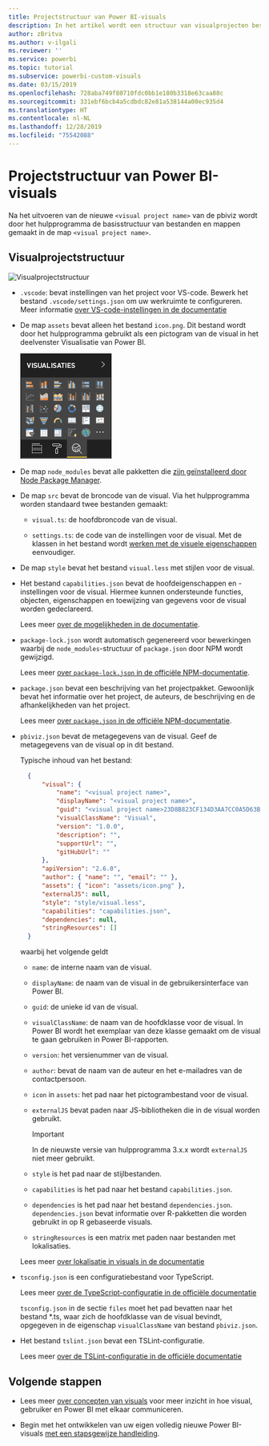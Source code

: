 ```yaml
---
title: Projectstructuur van Power BI-visuals
description: In het artikel wordt een structuur van visualprojecten beschreven
author: zBritva
ms.author: v-ilgali
ms.reviewer: ''
ms.service: powerbi
ms.topic: tutorial
ms.subservice: powerbi-custom-visuals
ms.date: 03/15/2019
ms.openlocfilehash: 728aba749f80710fdc0bb1e180b3318e63caa88c
ms.sourcegitcommit: 331ebf6bcb4a5cdbdc82e81a538144a00ec935d4
ms.translationtype: HT
ms.contentlocale: nl-NL
ms.lasthandoff: 12/28/2019
ms.locfileid: "75542088"
---
```

# <a name="power-bi-visual-project-structure"></a>Projectstructuur van Power BI-visuals

Na het uitvoeren van de nieuwe `<visual project name>` van de pbiviz wordt door het hulpprogramma de basisstructuur van bestanden en mappen gemaakt in de map `<visual project name>`.

## <a name="visual-project-structure"></a>Visualprojectstructuur

![Visualprojectstructuur](./media/visual-project-structure.png)

* `.vscode`: bevat instellingen van het project voor VS-code. Bewerk het bestand `.vscode/settings.json` om uw werkruimte te configureren. Meer informatie [over VS-code-instellingen in de documentatie](https://code.visualstudio.com/docs/getstarted/settings)

* De map `assets` bevat alleen het bestand `icon.png`. Dit bestand wordt door het hulpprogramma gebruikt als een pictogram van de visual in het deelvenster Visualisatie van Power BI.

    ![Het deelvenster Visualisatie](./media/visualization-pane-analytics-tab.png)

* De map `node_modules` bevat alle pakketten die [zijn geïnstalleerd door Node Package Manager](https://docs.npmjs.com/files/folders.html).

* De map `src` bevat de broncode van de visual. Via het hulpprogramma worden standaard twee bestanden gemaakt:

  * `visual.ts`: de hoofdbroncode van de visual.

  * `settings.ts`: de code van de instellingen voor de visual. Met de klassen in het bestand wordt [werken met de visuele eigenschappen](./objects-properties.md#properties) eenvoudiger.

* De map `style` bevat het bestand `visual.less` met stijlen voor de visual.

* Het bestand `capabilities.json` bevat de hoofdeigenschappen en -instellingen voor de visual. Hiermee kunnen ondersteunde functies, objecten, eigenschappen en toewijzing van gegevens voor de visual worden gedeclareerd.

    Lees meer [over de mogelijkheden in de documentatie](./capabilities.md).

* `package-lock.json` wordt automatisch gegenereerd voor bewerkingen waarbij de `node_modules`-structuur of `package.json` door NPM wordt gewijzigd.

    Lees meer [over `package-lock.json` in de officiële NPM-documentatie](https://docs.npmjs.com/files/package-lock.json).

* `package.json` bevat een beschrijving van het projectpakket. Gewoonlijk bevat het informatie over het project, de auteurs, de beschrijving en de afhankelijkheden van het project.

    Lees meer [over `package.json` in de officiële NPM-documentatie](https://docs.npmjs.com/files/package.json.html).

* `pbiviz.json` bevat de metagegevens van de visual. Geef de metagegevens van de visual op in dit bestand.

    Typische inhoud van het bestand:

  ```json
    {
        "visual": {
            "name": "<visual project name>",
            "displayName": "<visual project name>",
            "guid": "<visual project name>23D8B823CF134D3AA7CC0A5D63B20B7F",
            "visualClassName": "Visual",
            "version": "1.0.0",
            "description": "",
            "supportUrl": "",
            "gitHubUrl": ""
        },
        "apiVersion": "2.6.0",
        "author": { "name": "", "email": "" },
        "assets": { "icon": "assets/icon.png" },
        "externalJS": null,
        "style": "style/visual.less",
        "capabilities": "capabilities.json",
        "dependencies": null,
        "stringResources": []
    }
  ```

    waarbij het volgende geldt

  * `name`: de interne naam van de visual.

  * `displayName`: de naam van de visual in de gebruikersinterface van Power BI.

  * `guid`: de unieke id van de visual.

  * `visualClassName`: de naam van de hoofdklasse voor de visual. In Power BI wordt het exemplaar van deze klasse gemaakt om de visual te gaan gebruiken in Power BI-rapporten.

  * `version`: het versienummer van de visual.

  * `author`: bevat de naam van de auteur en het e-mailadres van de contactpersoon.

  * `icon` in `assets`: het pad naar het pictogrambestand voor de visual.

  * `externalJS` bevat paden naar JS-bibliotheken die in de visual worden gebruikt.

    > [!IMPORTANT]
    > In de nieuwste versie van hulpprogramma 3.x.x wordt `externalJS` niet meer gebruikt.

  * `style` is het pad naar de stijlbestanden.

  * `capabilities` is het pad naar het bestand `capabilities.json`.

  * `dependencies` is het pad naar het bestand `dependencies.json`. `dependencies.json` bevat informatie over R-pakketten die worden gebruikt in op R gebaseerde visuals.

  * `stringResources` is een matrix met paden naar bestanden met lokalisaties.

  Lees meer [over lokalisatie in visuals in de documentatie](./localization.md)

* `tsconfig.json` is een configuratiebestand voor TypeScript.

    Lees meer [over de TypeScript-configuratie in de officiële documentatie](https://www.typescriptlang.org/docs/handbook/tsconfig-json.html)

    `tsconfig.json` in de sectie `files` moet het pad bevatten naar het bestand *.ts, waar zich de hoofdklasse van de visual bevindt, opgegeven in de eigenschap `visualClassName` van bestand `pbiviz.json`.

* Het bestand `tslint.json` bevat een TSLint-configuratie.

    Lees meer [over de TSLint-configuratie in de officiële documentatie](https://palantir.github.io/tslint/usage/configuration/)

## <a name="next-steps"></a>Volgende stappen

* Lees meer [over concepten van visuals](./power-bi-visuals-concept.md) voor meer inzicht in hoe visual, gebruiker en Power BI met elkaar communiceren.

* Begin met het ontwikkelen van uw eigen volledig nieuwe Power BI-visuals [met een stapsgewijze handleiding](./custom-visual-develop-tutorial.md).
